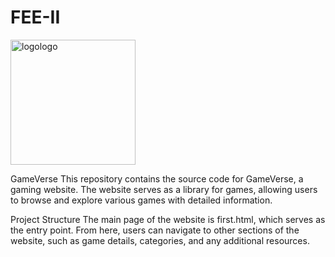 # FEE-II
<img src="https://github.com/user-attachments/assets/adbe3562-19d7-4f81-a033-974b19bd847e" alt="logologo" width="200"/>

GameVerse
This repository contains the source code for GameVerse, a gaming website. The website serves as a library for games, allowing users to browse and explore various games with detailed information.

Project Structure
The main page of the website is first.html, which serves as the entry point. From here, users can navigate to other sections of the website, such as game details, categories, and any additional resources.
